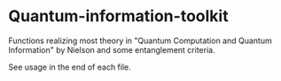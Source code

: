 # Quantum-information-toolkit
Functions realizing most theory 
in "Quantum Computation and Quantum Information" by Nielson
and 
some entanglement criteria.

See usage in the end of each file. 

